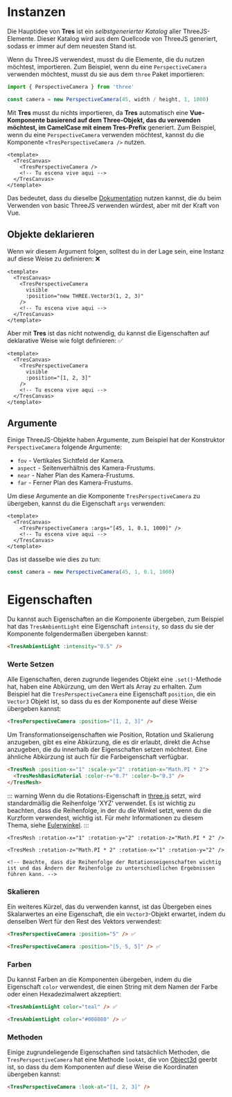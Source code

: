 # Instanzen

Die Hauptidee von **Tres** ist ein _selbstgenerierter Katalog_ aller ThreeJS-Elemente. Dieser Katalog wird aus dem Quellcode von ThreeJS generiert, sodass er immer auf dem neuesten Stand ist.

Wenn du ThreeJS verwendest, musst du die Elemente, die du nutzen möchtest, importieren. Zum Beispiel, wenn du eine `PerspectiveCamera` verwenden möchtest, musst du sie aus dem `three` Paket importieren:

```js
import { PerspectiveCamera } from 'three'

const camera = new PerspectiveCamera(45, width / height, 1, 1000)
```

Mit **Tres** musst du nichts importieren, da **Tres** automatisch eine **Vue-Komponente basierend auf dem Three-Objekt, das du verwenden möchtest, im CamelCase mit einem Tres-Prefix** generiert. Zum Beispiel, wenn du eine `PerspectiveCamera` verwenden möchtest, kannst du die Komponente `<TresPerspectiveCamera />` nutzen.

```vue
<template>
  <TresCanvas>
    <TresPerspectiveCamera />
    <!-- Tu escena vive aqui -->
  </TresCanvas>
</template>
```

Das bedeutet, dass du dieselbe [Dokumentation](https://threejs.org/docs/) nutzen kannst, die du beim Verwenden von basic ThreeJS verwenden würdest, aber mit der Kraft von Vue.

## Objekte deklarieren

Wenn wir diesem Argument folgen, solltest du in der Lage sein, eine Instanz auf diese Weise zu definieren: ❌

```vue
<template>
  <TresCanvas>
    <TresPerspectiveCamera
      visible
      :position="new THREE.Vector3(1, 2, 3)"
    />
    <!-- Tu escena vive aqui -->
  </TresCanvas>
</template>
```

Aber mit **Tres** ist das nicht notwendig, du kannst die Eigenschaften auf deklarative Weise wie folgt definieren: ✅

```vue
<template>
  <TresCanvas>
    <TresPerspectiveCamera
      visible
      :position="[1, 2, 3]"
    />
    <!-- Tu escena vive aqui -->
  </TresCanvas>
</template>
```

## Argumente

Einige ThreeJS-Objekte haben Argumente, zum Beispiel hat der Konstruktor `PerspectiveCamera` folgende Argumente:

- `fov` - Vertikales Sichtfeld der Kamera.
- `aspect` - Seitenverhältnis des Kamera-Frustums.
- `near` - Naher Plan des Kamera-Frustums.
- `far` - Ferner Plan des Kamera-Frustums.

Um diese Argumente an die Komponente `TresPerspectiveCamera` zu übergeben, kannst du die Eigenschaft `args` verwenden:

```vue
<template>
  <TresCanvas>
    <TresPerspectiveCamera :args="[45, 1, 0.1, 1000]" />
    <!-- Tu escena vive aqui -->
  </TresCanvas>
</template>
```

Das ist dasselbe wie dies zu tun:

```ts
const camera = new PerspectiveCamera(45, 1, 0.1, 1000)
```

# Eigenschaften

Du kannst auch Eigenschaften an die Komponente übergeben, zum Beispiel hat das `TresAmbientLight` eine Eigenschaft `intensity`, so dass du sie der Komponente folgendermaßen übergeben kannst:

```html
<TresAmbientLight :intensity="0.5" />
```

### Werte Setzen

Alle Eigenschaften, deren zugrunde liegendes Objekt eine `.set()`-Methode hat, haben eine Abkürzung, um den Wert als Array zu erhalten. Zum Beispiel hat die `TresPerspectiveCamera` eine Eigenschaft `position`, die ein `Vector3` Objekt ist, so dass du es der Komponente auf diese Weise übergeben kannst:

```html
<TresPerspectiveCamera :position="[1, 2, 3]" />
```

Um Transformationseigenschaften wie Position, Rotation und Skalierung anzugeben, gibt es eine Abkürzung, die es dir erlaubt, direkt die Achse anzugeben, die du innerhalb der Eigenschaften setzen möchtest. Eine ähnliche Abkürzung ist auch für die Farbeigenschaft verfügbar.


<!-- Wir haben die Farbsyntax von Vue zu HTML geändert, da Vue scheinbar kaputt ist und verschachtelte Komponenten nicht einfärbt -->
```html
<TresMesh :position-x="1" :scale-y="2" :rotation-x="Math.PI * 2">
  <TresMeshBasicMaterial :color-r="0.7" :color-b="0.3" />
</TresMesh>
```

::: warning
Wenn du die Rotations-Eigenschaft in [three.js](https://threejs.org/docs/index.html#api/en/math/Euler) setzt, wird standardmäßig die Reihenfolge 'XYZ' verwendet.
Es ist wichtig zu beachten, dass die Reihenfolge, in der du die Winkel setzt, wenn du die Kurzform verwendest, wichtig ist. Für mehr Informationen zu diesem Thema, siehe [Eulerwinkel](https://de.wikipedia.org/wiki/Eulersche_Winkel).
:::

```vue
<TresMesh :rotation-x="1" :rotation-y="2" :rotation-z="Math.PI * 2" />

<TresMesh :rotation-z="Math.PI * 2" :rotation-x="1" :rotation-y="2" />

<!-- Beachte, dass die Reihenfolge der Rotationseigenschaften wichtig ist und das Ändern der Reihenfolge zu unterschiedlichen Ergebnissen führen kann. -->
```

### Skalieren

Ein weiteres Kürzel, das du verwenden kannst, ist das Übergeben eines Skalarwertes an eine Eigenschaft, die ein `Vector3`-Objekt erwartet, indem du denselben Wert für den Rest des Vektors verwendest:

```html
<TresPerspectiveCamera :position="5" /> ✅
```

```html
<TresPerspectiveCamera :position="[5, 5, 5]" /> ✅
```

### Farben

Du kannst Farben an die Komponenten übergeben, indem du die Eigenschaft `color` verwendest, die einen String mit dem Namen der Farbe oder einen Hexadezimalwert akzeptiert:

```html
<TresAmbientLight color="teal" /> ✅
```

```html
<TresAmbientLight color="#008080" /> ✅
```

### Methoden

Einige zugrundeliegende Eigenschaften sind tatsächlich Methoden, die `TresPerspectiveCamera` hat eine Methode `lookAt`, die von [Object3d](https://threejs.org/docs/#api/en/core/Object3D.lookAt) geerbt ist, so dass du dem Komponenten auf diese Weise die Koordinaten übergeben kannst:

```html
<TresPerspectiveCamera :look-at="[1, 2, 3]" />
```
